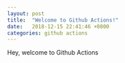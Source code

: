 ```yaml
---
layout: post
title:  "Welcome to Github Actions!"
date:   2018-12-15 22:41:46 +0800
categories: github actions
---
```


Hey, welcome to Github Actions

